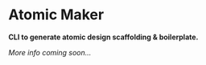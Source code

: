 # Atomic Maker

**CLI to generate atomic design scaffolding & boilerplate.**

*More info coming soon...*